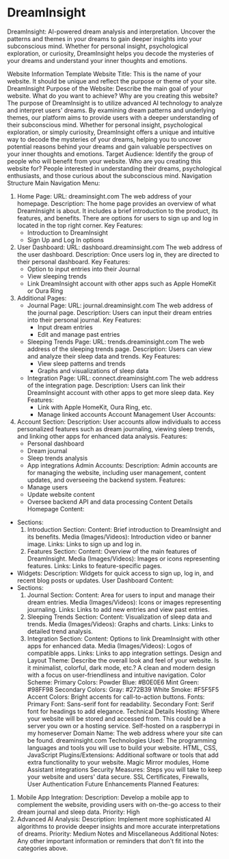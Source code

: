 # DreamInsight
 DreamInsight: AI-powered dream analysis and interpretation. Uncover the patterns and themes in your dreams to gain deeper insights into your subconscious mind. Whether for personal insight, psychological exploration, or curiosity, DreamInsight helps you decode the mysteries of your dreams and understand your inner thoughts and emotions.

Website Information Template
Website Title:
This is the name of your website. It should be unique and reflect the purpose or theme of your site.
DreamInsight
Purpose of the Website:
Describe the main goal of your website. What do you want to achieve? Why are you creating this website?
The purpose of DreamInsight is to utilize advanced AI technology to analyze and interpret users' dreams. By examining dream patterns and underlying themes, our platform aims to provide users with a deeper understanding of their subconscious mind. Whether for personal insight, psychological exploration, or simply curiosity, DreamInsight offers a unique and intuitive way to decode the mysteries of your dreams, helping you to uncover potential reasons behind your dreams and gain valuable perspectives on your inner thoughts and emotions.
Target Audience:
Identify the group of people who will benefit from your website. Who are you creating this website for?
People interested in understanding their dreams, psychological enthusiasts, and those curious about the subconscious mind.
Navigation Structure
Main Navigation Menu:
1. Home Page:
   URL: dreaminsight.com
   The web address of your homepage.
   Description:
   The home page provides an overview of what DreamInsight is about. It includes a brief introduction to the product, its features, and benefits. There are options for users to sign up and log in located in the top right corner.
   Key Features:
   - Introduction to DreamInsight
   - Sign Up and Log In options
2. User Dashboard:
   URL: dashboard.dreaminsight.com
   The web address of the user dashboard.
   Description:
   Once users log in, they are directed to their personal dashboard.
   Key Features:
   - Option to input entries into their Journal
   - View sleeping trends
   - Link DreamInsight account with other apps such as Apple HomeKit or Oura Ring
3. Additional Pages:
   - Journal Page:
     URL: journal.dreaminsight.com
     The web address of the journal page.
     Description:
     Users can input their dream entries into their personal journal.
     Key Features:
     - Input dream entries
     - Edit and manage past entries
   - Sleeping Trends Page:
     URL: trends.dreaminsight.com
     The web address of the sleeping trends page.
     Description:
     Users can view and analyze their sleep data and trends.
     Key Features:
     - View sleep patterns and trends
     - Graphs and visualizations of sleep data
   - Integration Page:
     URL: connect.dreaminsight.com
     The web address of the integration page.
     Description:
     Users can link their DreamInsight account with other apps to get more sleep data.
     Key Features:
     - Link with Apple HomeKit, Oura Ring, etc.
     - Manage linked accounts
Account Management
User Accounts:
1. Account Section:
   Description:
   User accounts allow individuals to access personalized features such as dream journaling, viewing sleep trends, and linking other apps for enhanced data analysis.
   Features:
   - Personal dashboard
   - Dream journal
   - Sleep trends analysis
   - App integrations
Admin Accounts:
Description:
Admin accounts are for managing the website, including user management, content updates, and overseeing the backend system.
Features:
   - Manage users
   - Update website content
   - Oversee backend API and data processing
Content Details
Homepage Content:
- Sections:
  1. Introduction Section:
     Content:
     Brief introduction to DreamInsight and its benefits.
     Media (Images/Videos):
     Introduction video or banner image.
     Links:
     Links to sign up and log in.
  2. Features Section:
     Content:
     Overview of the main features of DreamInsight.
     Media (Images/Videos):
     Images or icons representing features.
     Links:
     Links to feature-specific pages.
- Widgets:
  Description:
  Widgets for quick access to sign up, log in, and recent blog posts or updates.
User Dashboard Content:
- Sections:
  1. Journal Section:
     Content:
     Area for users to input and manage their dream entries.
     Media (Images/Videos):
     Icons or images representing journaling.
     Links:
     Links to add new entries and view past entries.
  2. Sleeping Trends Section:
     Content:
     Visualization of sleep data and trends.
     Media (Images/Videos):
     Graphs and charts.
     Links:
     Links to detailed trend analysis.
  3. Integration Section:
     Content:
     Options to link DreamInsight with other apps for enhanced data.
     Media (Images/Videos):
     Logos of compatible apps.
     Links:
     Links to app integration settings.
Design and Layout
Theme:
Describe the overall look and feel of your website. Is it minimalist, colorful, dark mode, etc.?
A clean and modern design with a focus on user-friendliness and intuitive navigation.
Color Scheme:
Primary Colors:
Powder Blue: #B0E0E6
Mint Green: #98FF98
Secondary Colors:
Gray: #272B39
White Smoke: #F5F5F5
Accent Colors:
Bright accents for call-to-action buttons.
Fonts:
Primary Font:
Sans-serif font for readability.
Secondary Font:
Serif font for headings to add elegance.
Technical Details
Hosting:
Where your website will be stored and accessed from. This could be a server you own or a hosting service.
Self-hosted on a raspberrypi in my homeserver
Domain Name:
The web address where your site can be found.
dreaminsight.com
Technologies Used:
The programming languages and tools you will use to build your website.
HTML, CSS, JavaScript 
Plugins/Extensions:
Additional software or tools that add extra functionality to your website.
Magic Mirror modules, Home Assistant integrations
Security Measures:
Steps you will take to keep your website and users' data secure.
SSL Certificates, Firewalls, User Authentication
Future Enhancements
Planned Features:
1. Mobile App Integration:
   Description:
   Develop a mobile app to complement the website, providing users with on-the-go access to their dream journal and sleep data.
   Priority:
   High
2. Advanced AI Analysis:
   Description:
   Implement more sophisticated AI algorithms to provide deeper insights and more accurate interpretations of dreams.
   Priority:
   Medium
Notes and Miscellaneous
Additional Notes:
Any other important information or reminders that don't fit into the categories above.
